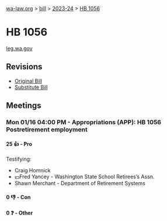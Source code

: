[wa-law.org](/) > [bill](/bill/) > [2023-24](/bill/2023-24/) > [HB 1056](/bill/2023-24/hb/1056/)

# HB 1056
[leg.wa.gov](https://app.leg.wa.gov/billsummary?BillNumber=1056&Year=2023&Initiative=false)

## Revisions
* [Original Bill](1/)
* [Substitute Bill](S/)

## Meetings
### Mon 01/16 04:00 PM - Appropriations (APP): HB 1056 Postretirement employment
#### 25 👍 - Pro
Testifying:
* Craig Homnick
* 💵Fred Yancey - Washington State School Retirees’s Assn.
* Shawn Merchant - Department of Retirement Systems

#### 0 👎 - Con

#### 0 ❓ - Other
